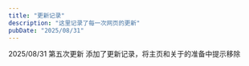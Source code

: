 ```yaml
---
title: "更新记录"
description: "这里记录了每一次网页的更新"
pubDate: "2025/08/31"
---
```


2025/08/31 第五次更新
添加了更新记录，将主页和关于的准备中提示移除